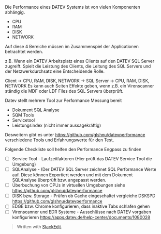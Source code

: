 Die Performance eines DATEV Systems ist von vielen Komponenten abhängig.

 - CPU
 - RAM
 - DISK
 - NETWORK

Auf diese 4 Bereiche müssen im Zusammenspiel der Applicationen betrachtet werden.

z.B.
Wenn ein DATEV Arbeitsplatz eines Clients auf den DATEV SQL Server zugreift. Spielt die Leistung des Clients, die Leitung des SQL Servers und der Netzwerkdurchsatz eine Entscheidende Rolle.

Client -> CPU, RAM, DISK, NETWORK -> SQL Server -> CPU, RAM, DISK, NETWORK
Es kann auch Seiten Effekte geben, wenn z.B. ein Virenscanner ständig die MDF oder 
LDF Files des SQL Servers überprüft.

Datev stellt mehrere Tool zur Performance Messung bereit

 - Dokument SQL Analyse
 - SQM Tools
 - Servicetool
 - Leistungsindex (nicht immer aussagekräftig)

Desweitern gibt es unter https://github.com/glshnu/datevperformance verschiedene 
Tools und Erfahrungswerte für den Test.

Folgende Checkliste soll helfen den Performance Engpass zu finden

 - [ ] Service Tool - Laufzeitfaktoren (Hier prüft das DATEV Service Tool die Umgebung)
 - [ ] SQLAnalyse - (Der DATEV SQL Server zeichnet SQL Performance Werte auf. Diese können Exportiert werden und  mit dem Dokument SQLAnalyse überprüft bzw. angepasst werden.
 - [ ] Überbuchung von CPUs in virtuellen Umgebungen siehe https://github.com/glshnu/datevperformance
 - [ ] DISK bzw. Storage - Prüfen ob Cache eingeschaltet 
vergleiche DSKSPD https://github.com/glshnu/datevperformance
 - [ ] EDGE bzw. Chrome konfigurieren, dass inaktive Tabs schlafen gehen
 - [ ] Virenscanner und EDR Systeme - Ausschlüsse nach DATEV vorgaben konfigurieren
https://apps.datev.de/help-center/documents/1080028

> Written with [StackEdit](https://stackedit.io/).
